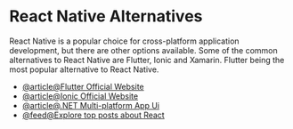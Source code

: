 # React Native Alternatives

React Native is a popular choice for cross-platform application development, but there are other options available. Some of the common alternatives to React Native are Flutter, Ionic and Xamarin. Flutter being the most popular alternative to React Native.

- [@article@Flutter Official Website](https://flutter.dev/)
- [@article@Ionic Official Website](https://ionicframework.com/)
- [@article@.NET Multi-platform App Ui](https://dotnet.microsoft.com/en-us/apps/maui)
- [@feed@Explore top posts about React](https://app.daily.dev/tags/react?ref=roadmapsh)

